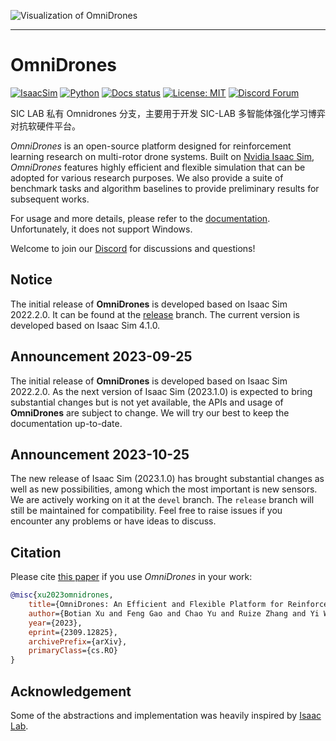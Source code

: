 ![Visualization of OmniDrones](docs/source/_static/visualization.jpg)

---

# OmniDrones

[![IsaacSim](https://img.shields.io/badge/Isaac%20Sim-4.1.0-orange.svg)](https://docs.omniverse.nvidia.com/app_isaacsim/app_isaacsim/overview.html)
[![Python](https://img.shields.io/badge/python-3.10-blue.svg)](https://docs.python.org/3/whatsnew/3.7.html)
[![Docs status](https://img.shields.io/badge/docs-passing-brightgreen.svg)](https://omnidrones.readthedocs.io/en/latest/)
[![License: MIT](https://img.shields.io/badge/License-MIT-yellow.svg)](https://opensource.org/licenses/MIT)
[![Discord Forum](https://dcbadge.vercel.app/api/server/J4QvXR6tQj)](https://discord.gg/J4QvXR6tQj)

SIC LAB 私有 Omnidrones 分支，主要用于开发 SIC-LAB 多智能体强化学习博弈对抗软硬件平台。

*OmniDrones* is an open-source platform designed for reinforcement learning research on multi-rotor drone systems. Built on [Nvidia Isaac Sim](https://docs.omniverse.nvidia.com/app_isaacsim/app_isaacsim/overview.html), *OmniDrones* features highly efficient and flexible simulation that can be adopted for various research purposes. We also provide a suite of benchmark tasks and algorithm baselines to provide preliminary results for subsequent works.

For usage and more details, please refer to the [documentation](https://omnidrones.readthedocs.io/en/latest/). Unfortunately, it does not support Windows.

Welcome to join our [Discord](https://discord.gg/J4QvXR6tQj) for discussions and questions!

## Notice

The initial release of **OmniDrones** is developed based on Isaac Sim 2022.2.0. It can be found at the [release](https://github.com/btx0424/OmniDrones/tree/release) branch. The current version is developed based on Isaac Sim 4.1.0.

## Announcement 2023-09-25

The initial release of **OmniDrones** is developed based on Isaac Sim 2022.2.0. As the next version of
Isaac Sim (2023.1.0) is expected to bring substantial changes but is not yet available, the APIs and usage
of **OmniDrones** are subject to change. We will try our best to keep the documentation up-to-date.

## Announcement 2023-10-25

The new release of Isaac Sim (2023.1.0) has brought substantial changes as well as new possibilities, among
which the most important is new sensors. We are actively working on it at the `devel` branch. The `release`
branch will still be maintained for compatibility. Feel free to raise issues if you encounter any problems
or have ideas to discuss.

## Citation

Please cite [this paper](https://arxiv.org/abs/2309.12825) if you use *OmniDrones* in your work:

```bibtex
@misc{xu2023omnidrones,
    title={OmniDrones: An Efficient and Flexible Platform for Reinforcement Learning in Drone Control},
    author={Botian Xu and Feng Gao and Chao Yu and Ruize Zhang and Yi Wu and Yu Wang},
    year={2023},
    eprint={2309.12825},
    archivePrefix={arXiv},
    primaryClass={cs.RO}
}
```

## Acknowledgement

Some of the abstractions and implementation was heavily inspired by [Isaac Lab](https://github.com/isaac-sim/IsaacLab).
